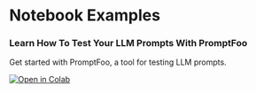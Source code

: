 # Notebook Examples

### Learn How To Test Your LLM Prompts With PromptFoo
Get started with PromptFoo, a tool for testing LLM prompts.

[![Open in Colab](https://camo.githubusercontent.com/84f0493939e0c4de4e6dbe113251b4bfb5353e57134ffd9fcab6b8714514d4d1/68747470733a2f2f636f6c61622e72657365617263682e676f6f676c652e636f6d2f6173736574732f636f6c61622d62616467652e737667)](https://colab.research.google.com/drive/1NOzolcu5aH_bMQ6qyxX4DdY4QrRCFk45?usp=sharing)
